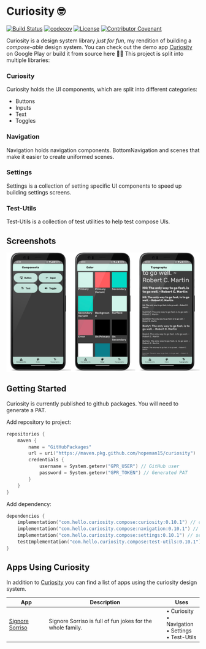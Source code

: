 # Curiosity 🤓

[![Build Status](https://github.com/hopeman15/curiosity/actions/workflows/main.yml/badge.svg?event=push)](https://github.com/hopeman15/curiosity/actions)
[![codecov](https://codecov.io/gh/hopeman15/curiosity/branch/main/graph/badge.svg?token=C2EVH32Q26)](https://codecov.io/gh/hopeman15/curiosity)
[![License](https://img.shields.io/dub/l/vibe-d.svg)](https://github.com/hopeman15/curiosity/blob/main/LICENSE)
[![Contributor Covenant](https://img.shields.io/badge/Contributor%20Covenant-2.1-4baaaa.svg)](CODE_OF_CONDUCT.md)

Curiosity is a design system library _just for fun_, my rendition of building a _compose-able_ design system. You can
check out the demo app [Curiosity](https://play.google.com/store/apps/details?id=com.hello.curiosity.design) on Google
Play or build it from source here 🧑‍💻 This project is split into multiple libraries:

### Curiosity

Curiosity holds the UI components, which are split into different categories:

* Buttons
* Inputs
* Text
* Toggles

### Navigation

Navigation holds navigation components. BottomNavigation and scenes that make it easier to create uniformed scenes.

### Settings

Settings is a collection of setting specific UI components to speed up building settings screens.

### Test-Utils

Test-Utils is a collection of test utilities to help test compose UIs.

## Screenshots

![overview](screenshots/dashboard_scenes.png "overview")

## Getting Started

Curiosity is currently published to github packages. You will need to generate a PAT.

Add repository to project:

```kotlin
repositories {
    maven {
        name = "GitHubPackages"
        url = uri("https://maven.pkg.github.com/hopeman15/curiosity")
        credentials {
            username = System.getenv("GPR_USER") // GitHub user
            password = System.getenv("GPR_TOKEN") // Generated PAT
        }
    }
}
```

Add dependency:

```kotlin
dependencies {
    implementation("com.hello.curiosity.compose:curiosity:0.10.1") // component library
    implementation("com.hello.curiosity.compose:navigation:0.10.1") // navigation library
    implementation("com.hello.curiosity.compose:settings:0.10.1") // settings library
    testImplementation("com.hello.curiosity.compose:test-utils:0.10.1") // testing library
}
```

## Apps Using Curiosity

In addition to [Curiosity](https://play.google.com/store/apps/details?id=com.hello.curiosity.design) you can find a list
of apps using the curiosity design system.

| App                                                                                         | Description                                                 | Uses |
|---------------------------------------------------------------------------------------------|-------------------------------------------------------------|------|
| [Signore Sorriso](https://play.google.com/store/apps/details?id=com.hello.curiosity.jokes)  | Signore Sorriso is full of fun jokes for the whole family. | &bull; Curiosity<br/>&bull; Navigation<br/>&bull; Settings<br/>&bull; Test-Utils                                            |
